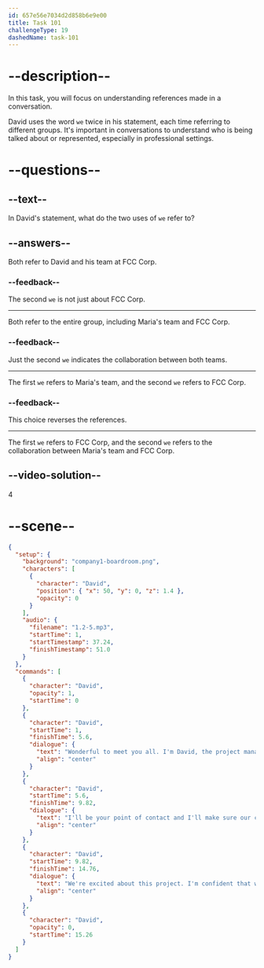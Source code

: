 ```yaml
---
id: 657e56e7034d2d858b6e9e00
title: Task 101
challengeType: 19
dashedName: task-101
---
```


<!--
AUDIO REFERENCE:

David: Wonderful to meet you all. I'm David, the project manager from FCC Corp. I’ll be your point of contact and I’ll help make sure our collaboration is great. We’re excited about this project. I’m confident that we can achieve great results.

-->

# --description--

In this task, you will focus on understanding references made in a conversation. 

David uses the word `we` twice in his statement, each time referring to different groups. It's important in conversations to understand who is being talked about or represented, especially in professional settings.

# --questions--

## --text--

In David's statement, what do the two uses of `we` refer to? 

## --answers--

Both refer to David and his team at FCC Corp. 

### --feedback--

The second `we` is not just about FCC Corp.

---

Both refer to the entire group, including Maria's team and FCC Corp. 

### --feedback--

Just the second `we` indicates the collaboration between both teams.

---

The first `we` refers to Maria's team, and the second `we` refers to FCC Corp. 

### --feedback--

This choice reverses the references. 

---

The first `we` refers to FCC Corp, and the second `we` refers to the collaboration between Maria's team and FCC Corp.

## --video-solution--

4

# --scene--

```json
{
  "setup": {
    "background": "company1-boardroom.png",
    "characters": [
      {
        "character": "David",
        "position": { "x": 50, "y": 0, "z": 1.4 },
        "opacity": 0
      }
    ],
    "audio": {
      "filename": "1.2-5.mp3",
      "startTime": 1,
      "startTimestamp": 37.24,
      "finishTimestamp": 51.0
    }
  },
  "commands": [
    {
      "character": "David",
      "opacity": 1,
      "startTime": 0
    },
    {
      "character": "David",
      "startTime": 1,
      "finishTime": 5.6,
      "dialogue": {
        "text": "Wonderful to meet you all. I'm David, the project manager from FCC Corp.",
        "align": "center"
      }
    },
    {
      "character": "David",
      "startTime": 5.6,
      "finishTime": 9.82,
      "dialogue": {
        "text": "I'll be your point of contact and I'll make sure our collaboration is great.",
        "align": "center"
      }
    },
    {
      "character": "David",
      "startTime": 9.82,
      "finishTime": 14.76,
      "dialogue": {
        "text": "We're excited about this project. I'm confident that we can achieve great results.",
        "align": "center"
      }
    },
    {
      "character": "David",
      "opacity": 0,
      "startTime": 15.26
    }
  ]
}
```
